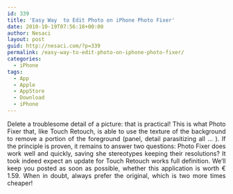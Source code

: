 ```yaml
---
id: 339
title: 'Easy Way  to Edit Photo on iPhone Photo Fixer'
date: 2010-10-19T07:56:18+00:00
author: Nesaci
layout: post
guid: http://nesaci.com/?p=339
permalink: /easy-way-to-edit-photo-on-iphone-photo-fixer/
categories:
  - iPhone
tags:
  - App
  - Apple
  - AppStore
  - Download
  - iPhone
---
```

<p style="text-align: justify;">
  Delete a troublesome detail of a picture: that is practical! This is what Photo Fixer that, like Touch Retouch, is able to use the texture of the background to remove a portion of the foreground (panel, detail parasitizing all &#8230; ). If the principle is proven, it remains to answer two questions: Photo Fixer does work well and quickly, saving she stereotypes keeping their resolutions? It took indeed expect an update for Touch Retouch works full definition. We&#8217;ll keep you posted as soon as possible, whether this application is worth € 1.59. When in doubt, always prefer the original, which is two more times cheaper!
</p>